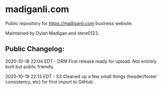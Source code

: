 # madiganli.com

Public repository for https://madiganli.com business website.

Maintained by Dylan Madigan and stere0123.


## Public Changelog:

2020-10-18 22:04 EDT - DRM
First release ready for upload. Not entirely built but public friendly.

2020-10-19 22:13 EDT - S3
Cleaned up a few small things (header/footer consistency, etc) for first import to GitHub.
